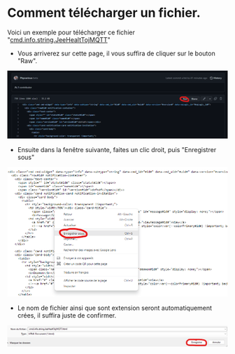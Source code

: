 # Comment télécharger un fichier.

Voici un exemple pour télécharger ce fichier "[cmd.info.string.JeeHealtTojMQTT](JeeHealtTojMQTT/cmd.info.string.JeeHealtTojMQTT.html)"

* Vous arriverez sur cette page, il vous suffira de cliquer sur le bouton "Raw".

![](doc/images/help_download1.png)

* Ensuite dans la fenêtre suivante, faites un clic droit, puis "Enregistrer sous"

![](doc/images/help_download2.png)

* Le nom de fichier ainsi que sont extension seront automatiquement crées, il suffira juste de confirmer.

![](doc/images/help_download3.png)

